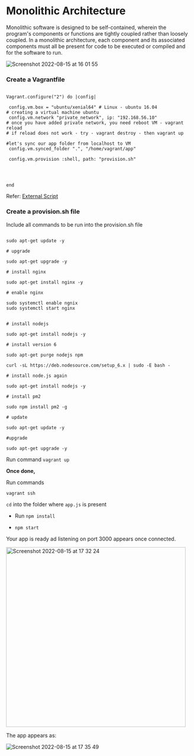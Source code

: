 # Monolithic Architecture

Monolithic software is designed to be self-contained, wherein the program's components or functions are tightly coupled rather than loosely coupled.
In a monolithic architecture, each component and its associated components must all be present for code to be executed or compiled and for the software to run.

![Screenshot 2022-08-15 at 16 01 55](https://user-images.githubusercontent.com/102330725/184660570-bd48311e-4da3-4ae2-8e94-acd6f71bc781.png)

### Create a Vagrantfile

```

Vagrant.configure("2") do |config|

 config.vm.box = "ubuntu/xenial64" # Linux - ubuntu 16.04
# creating a virtual machine ubuntu
 config.vm.network "private_network", ip: "192.168.56.10"
# once you have added private network, you need reboot VM - vagrant reload
# if reload does not work - try - vagrant destroy - then vagrant up

#let's sync our app folder from localhost to VM
 config.vm.synced_folder ".", "/home/vagrant/app"

 config.vm.provision :shell, path: "provision.sh"




end
```

Refer: [External Script](https://www.vagrantup.com/docs/provisioning/shell)

### Create a provision.sh file

Include all commands to be run into the provision.sh file

```# update

sudo apt-get update -y

# upgrade

sudo apt-get upgrade -y

# install nginx

sudo apt-get install nginx -y

# enable nginx

sudo systemctl enable ngnix
sudo systemctl start nginx


# install nodejs

sudo apt-get install nodejs -y

# install version 6

sudo apt-get purge nodejs npm

curl -sL https://deb.nodesource.com/setup_6.x | sudo -E bash -

# install node.js again

sudo apt-get install nodejs -y

# install pm2

sudo npm install pm2 -g

# update

sudo apt-get update -y

#upgrade

sudo apt-get upgrade -y
```

Run command `vagrant up`

**Once done,**

Run commands

`vagrant ssh`

`cd` into the folder where `app.js` is present

- Run `npm install`

- `npm start`

Your app is ready ad listening on port 3000 appears once connected.

<img width="485" alt="Screenshot 2022-08-15 at 17 32 24" src="https://user-images.githubusercontent.com/102330725/184676488-ce1b76fe-00cc-48e9-bcff-91c23bbf25dd.png">

The app appears as:

![Screenshot 2022-08-15 at 17 35 49](https://user-images.githubusercontent.com/102330725/184676826-3e241c92-2480-468b-8735-ec5313557a22.png)
